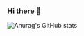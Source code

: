 ### Hi there 👋

![Anurag's GitHub stats](https://github-readme-stats.vercel.app/api?username=Ttubeoki&theme=redical&show_icons=true)
